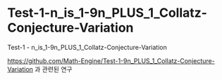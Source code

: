 # Test-1-n_is_1-9n_PLUS_1_Collatz-Conjecture-Variation
Test-1 - n_is_1-9n_PLUS_1_Collatz-Conjecture-Variation

https://github.com/Math-Engine/Test-1-9n_PLUS_1_Collatz-Conjecture-Variation 과 관련된 연구
